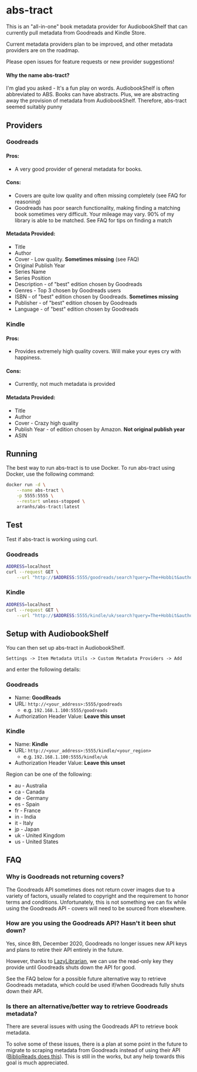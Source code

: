 # abs-tract

This is an "all-in-one" book metadata provider for AudiobookShelf that can currently pull metadata from Goodreads and Kindle Store.

Current metadata providers plan to be improved, and other metadata providers are on the roadmap.

Please open issues for feature requests or new provider suggestions!

#### Why the name abs-tract?

I'm glad you asked - It's a fun play on words. AudiobookShelf is often abbreviated to ABS. Books can have abstracts. Plus, we are abstracting away the provision of metadata from AudiobookShelf. Therefore, abs-tract seemed suitably punny

## Providers

### Goodreads

#### Pros:

- A very good provider of general metadata for books.

#### Cons:

- Covers are quite low quality and often missing completely (see FAQ for reasoning)
- Goodreads has poor search functionality, making finding a matching book sometimes very difficult. Your mileage may vary. 90% of my library is able to be matched. See FAQ for tips on finding a match

#### Metadata Provided:

- Title
- Author
- Cover - Low quality. **Sometimes missing** (see FAQ)
- Original Publish Year
- Series Name
- Series Position
- Description - of "best" edition chosen by Goodreads
- Genres - Top 3 chosen by Goodreads users
- ISBN - of "best" edition chosen by Goodreads. **Sometimes missing**
- Publisher - of "best" edition chosen by Goodreads
- Language - of "best" edition chosen by Goodreads

### Kindle

#### Pros:

- Provides extremely high quality covers. Will make your eyes cry with happiness.

#### Cons:

- Currently, not much metadata is provided

#### Metadata Provided:

- Title
- Author
- Cover - Crazy high quality
- Publish Year - of edition chosen by Amazon. **Not original publish year**
- ASIN

## Running

The best way to run abs-tract is to use Docker. To run abs-tract using Docker, use the following command:

```bash
docker run -d \
    --name abs-tract \
    -p 5555:5555 \
    --restart unless-stopped \
    arranhs/abs-tract:latest
```

## Test

Test if abs-tract is working using curl.

### Goodreads

```bash
ADDRESS=localhost
curl --request GET \
    --url "http://$ADDRESS:5555/goodreads/search?query=The+Hobbit&author=J.R.R.+Tolkien"
```

### Kindle

```bash
ADDRESS=localhost
curl --request GET \
    --url "http://$ADDRESS:5555/kindle/uk/search?query=The+Hobbit&author=J.R.R.+Tolkien"
```

## Setup with AudiobookShelf

You can then set up abs-tract in AudiobookShelf.

```
Settings -> Item Metadata Utils -> Custom Metadata Providers -> Add
```

and enter the following details:

### Goodreads

- Name: **GoodReads**
- URL: `http://<your_address>:5555/goodreads`
  - e.g. `192.168.1.100:5555/goodreads`
- Authorization Header Value: **Leave this unset**

### Kindle

- Name: **Kindle**
- URL: `http://<your_address>:5555/kindle/<your_region>`
  - e.g. `192.168.1.100:5555/kindle/uk`
- Authorization Header Value: **Leave this unset**

Region can be one of the following:

- au - Australia
- ca - Canada
- de - Germany
- es - Spain
- fr - France
- in - India
- it - Italy
- jp - Japan
- uk - United Kingdom
- us - United States

## FAQ

### Why is Goodreads not returning covers?

The Goodreads API sometimes does not return cover images due to a variety of factors, usually related to copyright and the requirement to honor terms and conditions. Unfortunately, this is not something we can fix while using the Goodreads API - covers will need to be sourced from elsewhere.

### How are you using the Goodreads API? Hasn't it been shut down?

Yes, since 8th, December 2020, Goodreads no longer issues new API keys and plans to retire their API entirely in the future.

However, thanks to [LazyLibrarian](https://gitlab.com/LazyLibrarian/LazyLibrarian), we can use the read-only key they provide until Goodreads shuts down the API for good.

See the FAQ below for a possible future alternative way to retrieve Goodreads metadata, which could be used if/when Goodreads fully shuts down their API.

### Is there an alternative/better way to retrieve Goodreads metadata?

There are several issues with using the Goodreads API to retrieve book metadata.

To solve some of these issues, there is a plan at some point in the future to migrate to scraping metadata from Goodreads instead of using their API ([BiblioReads does this](https://github.com/nesaku/BiblioReads)). This is still in the works, but any help towards this goal is much appreciated.
